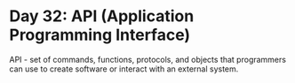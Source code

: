 # Day 32: API (Application Programming Interface)
API - set of commands, functions, protocols, and objects that programmers can use to create software or interact with 
an external system.